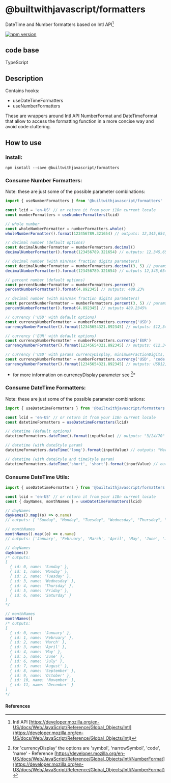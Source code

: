 # @builtwithjavascript/formatters
DateTime and Number formatters based on Intl API[^1]

[![npm version](https://badge.fury.io/js/@builtwithjavascript%2Fformatters.svg)](https://badge.fury.io/js/@builtwithjavascript%2Fformatters)

## code base
TypeScript

## Description
Contains hooks:
- useDateTimeFormatters
- useNumberFormatters

These are wrappers around Intl API NumberFormat and DateTimeFormat that allow to access the formatting function in a more concise way and avoid code cluttering.

## How to use

### install:
```
npm isntall --save @builtwithjavascript/formatters
```

### Consume Number Formatters:

Note: these are just some of the possible parameter combinations:

```typescript
import { useNumberFormatters } from '@builtwithjavascript/formatters'

const lcid = 'en-US' // or return it from your i18n current locale
const numberFormatters = useNumberFormatters(lcid)

// whole number
const wholeNumberFormatter = numberFormatters.whole()
wholeNumberFormatter().format(123456789.321654) // outputs: 12,345,654,322 

// decimal number (default options)
const decimalNumberFormatter = numberFormatters.decimal()
decimalNumberFormatter().format(123456789.321654) // outputs: 12,345,654,321.89

// decimal number (with min/max fraction digits parameters)
const decimalNumberFormatter = numberFormatters.decimal(3, 5) // params are (minimumFractionDigits, maximumFractionDigits)
decimalNumberFormatter().format(123456789.321654) // outputs 12,345,654,321.89235

// percent number (default options)
const percentNumberFormatter = numberFormatters.percent()
percentNumberFormatter().format(4.892345) // outputs: 489.23%

// decimal number (with min/max fraction digits parameters)
const percentNumberFormatter = numberFormatters.percent(3, 5) // params are (minimumFractionDigits, maximumFractionDigits)
percentNumberFormatter().format(4.892345) // outputs 489.2345%

// currency ('USD' with default options)
const currencyNumberFormatter = numberFormatters.currency('USD')
currencyNumberFormatter().format(12345654321.892345) // outputs: $12,345,654,321.89

// currency ('EUR' with default options)
const currencyNumberFormatter = numberFormatters.currency('EUR')
currencyNumberFormatter().format(12345654321.892345) // outputs: €12,345,654,321.89

// currency ('USD' with params currencyDisplay, minimumFractionDigits, maximumFractionDigits)
const currencyNumberFormatter = numberFormatters.currency('USD', 'code', 1, 3)
currencyNumberFormatter().format(12345654321.892345) // outputs: USD12,345,654,321.892
```
* for more information on currencyDisplay parameter see [^2]*

### Consume DateTime Formatters:

Note: these are just some of the possible parameter combinations:

```typescript
import { useDatetimeFormatters } from '@builtwithjavascript/formatters'

const lcid = 'en-US' // or return it from your i18n current locale
const datetimeFormatters = useDatetimeFormatters(lcid)

// datetime (default options)
datetimeFormatters.dateTime().format(inputValue) // outputs: "3/24/70"

// datetime (with dateStyle param)
datetimeFormatters.dateTime('long').format(inputValue) // outputs: "March 24, 1970"

// datetime (with dateStyle and timeStyle param)
datetimeFormatters.dateTime('short', 'short').format(inputValue) // outputs: "3/25/70, 12:11 AM"
```

### Consume DateTime Utils:

```typescript
import { useDatetimeFormatters } from '@builtwithjavascript/formatters'

const lcid = 'en-US' // or return it from your i18n current locale
const { dayNames, monthNames } = useDatetimeFormatters(lcid)

// dayNames
dayNames().map((o) => o.name)
// outputs: [ "Sunday", "Monday", "Tuesday", "Wednesday", "Thursday", "Friday", "Saturday" ]

// monthNames
monthNames().map((o) => o.name)
// outputs: ['January', 'February', 'March', 'April', 'May', 'June', 'July', 'August', 'September', 'October', 'November',  'December']

// dayNames
dayNames() 
/* outputs:
[
  { id: 0, name: 'Sunday' },
  { id: 1, name: 'Monday' },
  { id: 2, name: 'Tuesday' },
  { id: 3, name: 'Wednesday' },
  { id: 4, name: 'Thursday' },
  { id: 5, name: 'Friday' },
  { id: 6, name: 'Saturday' }
]
*/

// monthNames
monthNames()
/* outputs:
[
  { id: 0, name: 'January' },
  { id: 1, name: 'February' },
  { id: 2, name: 'March' },
  { id: 3, name: 'April' },
  { id: 4, name: 'May' },
  { id: 5, name: 'June' },
  { id: 6, name: 'July' },
  { id: 7, name: 'August' },
  { id: 8, name: 'September' },
  { id: 9, name: 'October' },
  { id: 10, name: 'November' },
  { id: 11, name: 'December' }
]
*/
```

#### References

[^1]: Intl API [https://developer.mozilla.org/en-US/docs/Web/JavaScript/Reference/Global_Objects/Intl](https://developer.mozilla.org/en-US/docs/Web/JavaScript/Reference/Global_Objects/Intl)

[^2]: for 'currencyDisplay' the options are 'symbol', 'narrowSymbol', 'code', 'name' - Reference [https://developer.mozilla.org/en-US/docs/Web/JavaScript/Reference/Global_Objects/Intl/NumberFormat](https://developer.mozilla.org/en-US/docs/Web/JavaScript/Reference/Global_Objects/Intl/NumberFormat)
